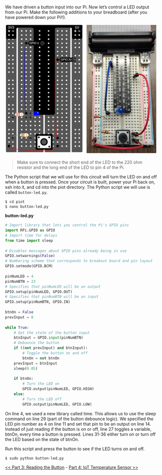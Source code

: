We have driven a button input into our Pi. Now let’s control a LED output from our Pi. Make the following additions to your breadboard (after you have powered down your Pi!!).

![Breadboard](img/breadboard-2.png)

> Make sure to connect the short end of the LED to the 220 ohm resistor and the long end of the LED to pin 4 of the Pi.

The Python script that we will use for this circuit will turn the LED on and off when a button is pressed. Once your circuit is built, power your Pi back on, ssh into it, and cd into the piot directory. The Python script we will use is called `button-led.py`.

```
$ cd piot
$ nano button-led.py
```

**button-led.py**

```python
# Import library that lets you control the Pi's GPIO pins
import RPi.GPIO as GPIO 
# Import time for delays 
from time import sleep

# Disables messages about GPIO pins already being in use
GPIO.setwarnings(False)
# Numbering scheme that corresponds to breakout board and pin layout
GPIO.setmode(GPIO.BCM)

pinNumLED = 4
pinNumBTN = 23
# Specifies that pinNumLED will be an output
GPIO.setup(pinNumLED, GPIO.OUT)
# Specifies that pinNumBTN will be an input
GPIO.setup(pinNumBTN, GPIO.IN)

btnOn = False
prevInput = 0

while True:
    # Get the state of the button input
    btnInput = GPIO.input(pinNumBTN)
    # Debounce the button
    if ((not prevInput) and btnInput):
        # Toggle the button on and off
        btnOn = not btnOn
    prevInput = btnInput
    sleep(0.05)
    
    if btnOn:
        # Turn the LED on
        GPIO.output(pinNumLED, GPIO.HIGH)
    else:
        # Turn the LED off
        GPIO.output(pinNumLED, GPIO.LOW)
```

On line 4, we used a new library called time. This allows us to use the sleep command on line 29 (part of the button debounce logic). We specified the LED pin number as 4 on line 11 and set that pin to be an output on line 14. Instead of just reading if the button is on or off, line 27 toggles a variable, btnOn, every time a button is pressed. Lines 31-36 either turn on or turn off the LED based on the state of btnOn.

Run this script and press the button to see if the LED turns on and off.

```
$ sudo python button-led.py
```

[<< Part 3: Reading the Button](Part-3.-Reading-the-Button) - [Part 4: IoT Temperature Sensor >>](Part-4.-IoT-Temperature-Sensor)